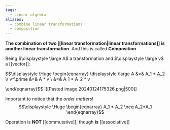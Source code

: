 ```yaml
---
tags:
  - Linear-algebra
aliases:
  - combine linear transformations
  - composition
---
```

**The combination of two [[linear transformation|linear transformations]] is another linear transformation**. And this is called **Composition**

Being $\displaystyle \large A$ a transformation and $\displaystyle \large v$ a [[vector]]:

$$\displaystyle \Huge \begin{eqnarray} 
\displaystyle \large A &=& A_1 * A_2
\\\\
v^\prime &=& A * v \\
&=& A_1 * A_2 * v 

\end{eqnarray}$$
![[Pasted image 20240124175326.png|500]]

Important to notice that the *order matters*! 
$$\displaystyle \Huge \begin{eqnarray} 
A_1 * A_2 \neq A_2*A_1
\end{eqnarray}$$

Operation is **NOT** [[commutative]], 
though **is** [[associative]]
